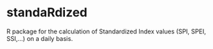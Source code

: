 # standaRdized
R package for the calculation of Standardized Index values (SPI, SPEI, SSI,...) on a daily basis.

